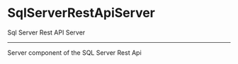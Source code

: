 # SqlServerRestApiServer
Sql Server Rest API Server


----------
Server component of the SQL Server Rest Api

